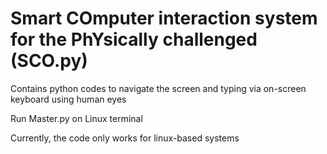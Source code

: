# Smart COmputer interaction system for the PhYsically challenged (SCO.py) 
Contains python codes to navigate the screen and typing via on-screen keyboard using human eyes

Run Master.py on Linux terminal

Currently, the code only works for linux-based systems
